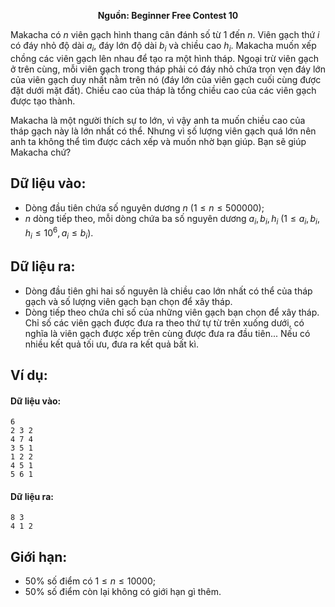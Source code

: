 **<center>Nguồn: Beginner Free Contest 10</center>**

Makacha có $n$ viên gạch hình thang cân đánh số từ $1$ đến $n$. Viên gạch thứ $i$ có đáy nhỏ độ dài $a_i$, đáy lớn độ dài $b_i$ và chiều cao $h_i$. Makacha muốn xếp chồng các viên gạch lên nhau để tạo ra một hình tháp. Ngoại trừ viên gạch ở trên cùng, mỗi viên gạch trong tháp phải có đáy nhỏ chứa trọn vẹn đáy lớn của viên gạch duy nhất nằm trên nó (đáy lớn của viên gạch cuối cùng được đặt dưới mặt đất). Chiều cao của tháp là tổng chiều cao của các viên gạch được tạo thành.

Makacha là một người thích sự to lớn, vì vậy anh ta muốn chiều cao của tháp gạch này là lớn nhất có thể. Nhưng vì số lượng viên gạch quá lớn nên anh ta không thể tìm được cách xếp và muốn nhờ bạn giúp. Bạn sẽ giúp Makacha chứ?

## Dữ liệu vào:
- Dòng đầu tiên chứa số nguyên dương $n\ (1 ≤ n ≤ 500000)$;
- $n$ dòng tiếp theo, mỗi dòng chứa ba số nguyên dương $a_i, b_i, h_i\ (1 ≤ a_i, b_i, h_i ≤ 10^6, a_i ≤ b_i)$.

## Dữ liệu ra:
- Dòng đầu tiên ghi hai số nguyên là chiều cao lớn nhất có thể của tháp gạch và số lượng viên gạch bạn chọn để xây tháp.
- Dòng tiếp theo chứa chỉ số của những viên gạch bạn chọn để xây tháp. Chỉ số các viên gạch được đưa ra theo thứ tự từ trên xuống dưới, có nghĩa là viên gạch được xếp trên cùng được đưa ra đầu tiên... Nếu có nhiều kết quả tối ưu, đưa ra kết quả bất kì.

## Ví dụ:
#### Dữ liệu vào:
```
6
2 3 2
4 7 4
3 5 1
1 2 2
4 5 1
5 6 1
```

#### Dữ liệu ra:
```
8 3
4 1 2
```

## Giới hạn:
- $50\%$ số điểm có $1 ≤ n ≤ 10000$;
- $50\%$ số điểm còn lại không có giới hạn gì thêm.